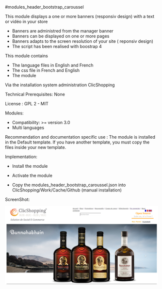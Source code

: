 #modules_header_bootstrap_caroussel

This module displays a one or more banners (responsiv design) with a text or vidéo in your store

- Banners are administred from the manager banner
- Banners can be displayed on one or more pages
- Banners adapts to the screen resolution of your site ( reponsiv design)
- The script has been realised with boostrap 4 

This module contains

- The language files in English and French
- The css file in French and English
- The module
  
Via the installation system administration ClicShopping

Technical Prerequisites: None

License : GPL 2 - MIT

Modules:

- Compatibility: >= version 3.0
- Multi languages

Recommendation and documentation specific use :
The module is installed in the Default template.
If you have another template, you must copy the files inside your new template.

Implementation:

- Install the module
- Activate the module

- Copy the modules_header_bootstrap_caroussel.json into ClicShopping/Work/Cache/Github (manual installation)


ScreenShot:

![Boostrap Caroussel](https://github.com/ClicShoppingV3Community/modules_header_bootstrap_caroussel/blob/master/ModuleInfosJson/bootstrap_caroussel.png)
